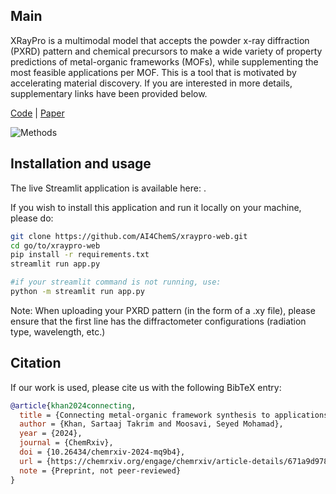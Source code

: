 ## Main
XRayPro is a multimodal model that accepts the powder x-ray diffraction (PXRD) pattern and chemical precursors to make a wide variety of property predictions of metal-organic frameworks (MOFs), while supplementing the most feasible applications per MOF. This is a tool that is motivated by accelerating material discovery. If you are interested in more details, supplementary links have been provided below.

[Code](https://github.com/AI4ChemS/XRayPro) | [Paper](https://chemrxiv.org/engage/chemrxiv/article-details/671a9d9783f22e42140f2df6)

![Methods](https://github.com/user-attachments/assets/fb2256ba-64cb-4ab4-8391-a1909b1ef576)

## Installation and usage
The live Streamlit application is available here: <URL>.

If you wish to install this application and run it locally on your machine, please do:

```bash
git clone https://github.com/AI4ChemS/xraypro-web.git
cd go/to/xraypro-web
pip install -r requirements.txt
streamlit run app.py

#if your streamlit command is not running, use:
python -m streamlit run app.py
```

Note: When uploading your PXRD pattern (in the form of a .xy file), please ensure that the first line has the diffractometer configurations (radiation type, wavelength, etc.)

## Citation
If our work is used, please cite us with the following BibTeX entry:
```bibtex
@article{khan2024connecting,
  title = {Connecting metal-organic framework synthesis to applications with a self-supervised multimodal model},
  author = {Khan, Sartaaj Takrim and Moosavi, Seyed Mohamad},
  year = {2024},
  journal = {ChemRxiv},
  doi = {10.26434/chemrxiv-2024-mq9b4},
  url = {https://chemrxiv.org/engage/chemrxiv/article-details/671a9d9783f22e42140f2df6},
  note = {Preprint, not peer-reviewed}
}
